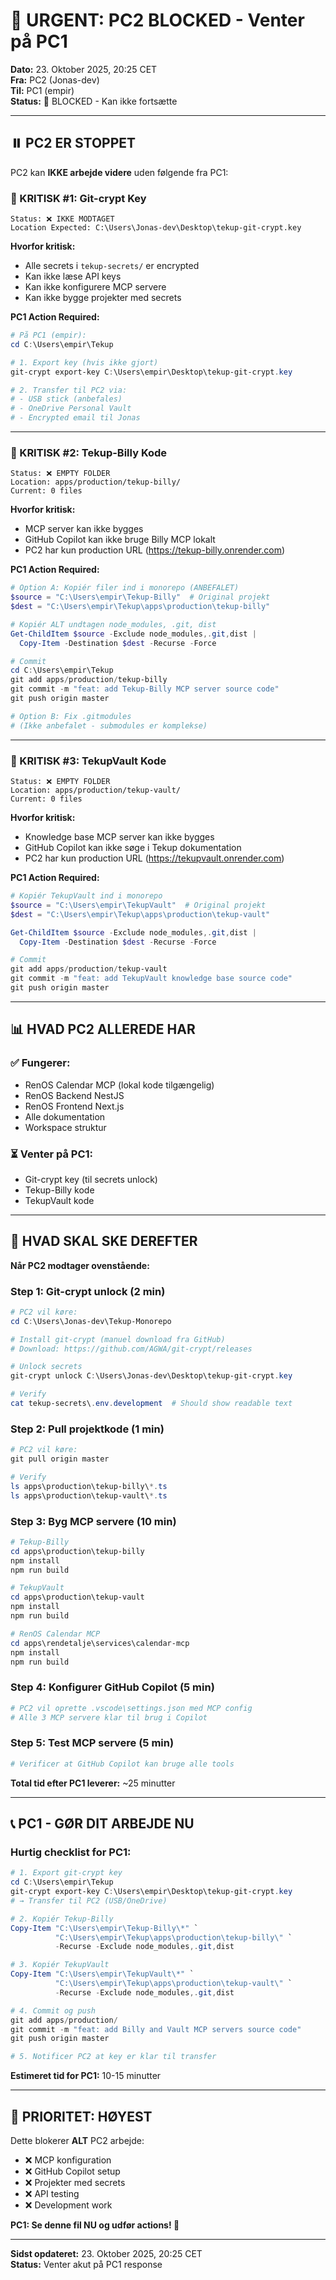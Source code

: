 # 🚨 URGENT: PC2 BLOCKED - Venter på PC1

**Dato:** 23. Oktober 2025, 20:25 CET  
**Fra:** PC2 (Jonas-dev)  
**Til:** PC1 (empir)  
**Status:** 🔴 BLOCKED - Kan ikke fortsætte

---

## ⏸️ PC2 ER STOPPET

PC2 kan **IKKE arbejde videre** uden følgende fra PC1:

### 🔴 KRITISK #1: Git-crypt Key
```
Status: ❌ IKKE MODTAGET
Location Expected: C:\Users\Jonas-dev\Desktop\tekup-git-crypt.key
```

**Hvorfor kritisk:**
- Alle secrets i `tekup-secrets/` er encrypted
- Kan ikke læse API keys
- Kan ikke konfigurere MCP servere
- Kan ikke bygge projekter med secrets

**PC1 Action Required:**
```powershell
# På PC1 (empir):
cd C:\Users\empir\Tekup

# 1. Export key (hvis ikke gjort)
git-crypt export-key C:\Users\empir\Desktop\tekup-git-crypt.key

# 2. Transfer til PC2 via:
# - USB stick (anbefales)
# - OneDrive Personal Vault
# - Encrypted email til Jonas
```

---

### 🔴 KRITISK #2: Tekup-Billy Kode
```
Status: ❌ EMPTY FOLDER
Location: apps/production/tekup-billy/
Current: 0 files
```

**Hvorfor kritisk:**
- MCP server kan ikke bygges
- GitHub Copilot kan ikke bruge Billy MCP lokalt
- PC2 har kun production URL (https://tekup-billy.onrender.com)

**PC1 Action Required:**
```powershell
# Option A: Kopiér filer ind i monorepo (ANBEFALET)
$source = "C:\Users\empir\Tekup-Billy"  # Original projekt
$dest = "C:\Users\empir\Tekup\apps\production\tekup-billy"

# Kopiér ALT undtagen node_modules, .git, dist
Get-ChildItem $source -Exclude node_modules,.git,dist | 
  Copy-Item -Destination $dest -Recurse -Force

# Commit
cd C:\Users\empir\Tekup
git add apps/production/tekup-billy
git commit -m "feat: add Tekup-Billy MCP server source code"
git push origin master

# Option B: Fix .gitmodules
# (Ikke anbefalet - submodules er komplekse)
```

---

### 🔴 KRITISK #3: TekupVault Kode
```
Status: ❌ EMPTY FOLDER
Location: apps/production/tekup-vault/
Current: 0 files
```

**Hvorfor kritisk:**
- Knowledge base MCP server kan ikke bygges
- GitHub Copilot kan ikke søge i Tekup dokumentation
- PC2 har kun production URL (https://tekupvault.onrender.com)

**PC1 Action Required:**
```powershell
# Kopiér TekupVault ind i monorepo
$source = "C:\Users\empir\TekupVault"  # Original projekt
$dest = "C:\Users\empir\Tekup\apps\production\tekup-vault"

Get-ChildItem $source -Exclude node_modules,.git,dist | 
  Copy-Item -Destination $dest -Recurse -Force

# Commit
git add apps/production/tekup-vault
git commit -m "feat: add TekupVault knowledge base source code"
git push origin master
```

---

## 📊 HVAD PC2 ALLEREDE HAR

### ✅ Fungerer:
- RenOS Calendar MCP (lokal kode tilgængelig)
- RenOS Backend NestJS
- RenOS Frontend Next.js
- Alle dokumentation
- Workspace struktur

### ⏳ Venter på PC1:
- Git-crypt key (til secrets unlock)
- Tekup-Billy kode
- TekupVault kode

---

## 🎯 HVAD SKAL SKE DEREFTER

**Når PC2 modtager ovenstående:**

### Step 1: Git-crypt unlock (2 min)
```powershell
# PC2 vil køre:
cd C:\Users\Jonas-dev\Tekup-Monorepo

# Install git-crypt (manuel download fra GitHub)
# Download: https://github.com/AGWA/git-crypt/releases

# Unlock secrets
git-crypt unlock C:\Users\Jonas-dev\Desktop\tekup-git-crypt.key

# Verify
cat tekup-secrets\.env.development  # Should show readable text
```

### Step 2: Pull projektkode (1 min)
```powershell
# PC2 vil køre:
git pull origin master

# Verify
ls apps\production\tekup-billy\*.ts
ls apps\production\tekup-vault\*.ts
```

### Step 3: Byg MCP servere (10 min)
```powershell
# Tekup-Billy
cd apps\production\tekup-billy
npm install
npm run build

# TekupVault
cd apps\production\tekup-vault
npm install
npm run build

# RenOS Calendar MCP
cd apps\rendetalje\services\calendar-mcp
npm install
npm run build
```

### Step 4: Konfigurer GitHub Copilot (5 min)
```powershell
# PC2 vil oprette .vscode\settings.json med MCP config
# Alle 3 MCP servere klar til brug i Copilot
```

### Step 5: Test MCP servere (5 min)
```powershell
# Verificer at GitHub Copilot kan bruge alle tools
```

**Total tid efter PC1 leverer:** ~25 minutter

---

## 📞 PC1 - GØR DIT ARBEJDE NU

### Hurtig checklist for PC1:

```powershell
# 1. Export git-crypt key
cd C:\Users\empir\Tekup
git-crypt export-key C:\Users\empir\Desktop\tekup-git-crypt.key
# → Transfer til PC2 (USB/OneDrive)

# 2. Kopiér Tekup-Billy
Copy-Item "C:\Users\empir\Tekup-Billy\*" `
          "C:\Users\empir\Tekup\apps\production\tekup-billy\" `
          -Recurse -Exclude node_modules,.git,dist

# 3. Kopiér TekupVault
Copy-Item "C:\Users\empir\TekupVault\*" `
          "C:\Users\empir\Tekup\apps\production\tekup-vault\" `
          -Recurse -Exclude node_modules,.git,dist

# 4. Commit og push
git add apps/production/
git commit -m "feat: add Billy and Vault MCP servers source code"
git push origin master

# 5. Notificer PC2 at key er klar til transfer
```

**Estimeret tid for PC1:** 10-15 minutter

---

## 🔴 PRIORITET: HØYEST

Dette blokerer **ALT** PC2 arbejde:
- ❌ MCP konfiguration
- ❌ GitHub Copilot setup
- ❌ Projekter med secrets
- ❌ API testing
- ❌ Development work

**PC1: Se denne fil NU og udfør actions! 🚨**

---

**Sidst opdateret:** 23. Oktober 2025, 20:25 CET  
**Status:** Venter akut på PC1 response
